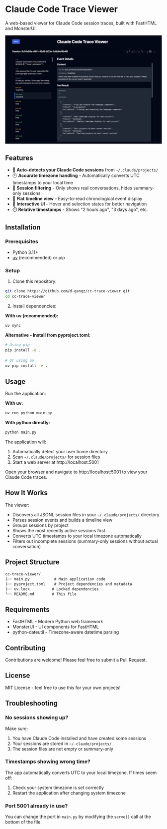 # Claude Code Trace Viewer

A web-based viewer for Claude Code session traces, built with FastHTML and MonsterUI.

![Claude Code Trace Viewer](viewer.png)

## Features

- 📁 **Auto-detects your Claude Code sessions** from `~/.claude/projects/`
- 🕐 **Accurate timezone handling** - Automatically converts UTC timestamps to your local time
- 🎯 **Session filtering** - Only shows real conversations, hides summary-only sessions
- 🌲 **Flat timeline view** - Easy-to-read chronological event display
- 🎨 **Interactive UI** - Hover and selection states for better navigation
- ⏱️ **Relative timestamps** - Shows "2 hours ago", "3 days ago", etc.

## Installation

### Prerequisites

- Python 3.11+
- [uv](https://github.com/astral-sh/uv) (recommended) or pip

### Setup

1. Clone this repository:
```bash
git clone https://github.com/d-gangz/cc-trace-viewer.git
cd cc-trace-viewer
```

2. Install dependencies:

**With uv (recommended):**
```bash
uv sync
```

**Alternative - Install from pyproject.toml:**
```bash
# Using pip
pip install -e .

# Or using uv
uv pip install -e .
```

## Usage

Run the application:

**With uv:**
```bash
uv run python main.py
```

**With python directly:**
```bash
python main.py
```

The application will:
1. Automatically detect your user home directory
2. Scan `~/.claude/projects/` for session files
3. Start a web server at http://localhost:5001

Open your browser and navigate to http://localhost:5001 to view your Claude Code traces.

## How It Works

The viewer:
- Discovers all JSONL session files in your `~/.claude/projects/` directory
- Parses session events and builds a timeline view
- Groups sessions by project
- Shows the most recently active sessions first
- Converts UTC timestamps to your local timezone automatically
- Filters out incomplete sessions (summary-only sessions without actual conversation)

## Project Structure

```
cc-trace-viewer/
├── main.py           # Main application code
├── pyproject.toml    # Project dependencies and metadata
├── uv.lock          # Locked dependencies
└── README.md        # This file
```

## Requirements

- FastHTML - Modern Python web framework
- MonsterUI - UI components for FastHTML
- python-dateutil - Timezone-aware datetime parsing

## Contributing

Contributions are welcome! Please feel free to submit a Pull Request.

## License

MIT License - feel free to use this for your own projects!

## Troubleshooting

### No sessions showing up?

Make sure:
1. You have Claude Code installed and have created some sessions
2. Your sessions are stored in `~/.claude/projects/`
3. The session files are not empty or summary-only

### Timestamps showing wrong time?

The app automatically converts UTC to your local timezone. If times seem off:
1. Check your system timezone is set correctly
2. Restart the application after changing system timezone

### Port 5001 already in use?

You can change the port in `main.py` by modifying the `serve()` call at the bottom of the file.
